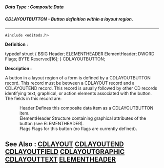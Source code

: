 ##### Data Type : Composite Data
##### CDLAYOUTBUTTON - Button definition within a layout region.
---
```
#include <editods.h>
```

**Definition :**

typedef struct {
   BSIG           Header;
 ELEMENTHEADER  ElementHeader;
 DWORD          Flags;
 BYTE           Reserved[16];
} CDLAYOUTBUTTON;

**Description :**

A button in a layout region of a form is defined by a CDLAYOUTBUTTON record.  This record must be between a CDLAYOUT record and a CDLAYOUTEND record.  This record is usually followed by other CD records identifying text,  graphical, or action elements associated with the button.  The fields in this record are:<br>

<ul>
<ul>Header	Defines this composite data item as a CDLAYOUTBUTTON item.<br>
ElementHeader	Structure containing graphical attributes of the button (see ELEMENTHEADER).<br>
Flags	Flags for this button (no flags are currently defined).</ul>
</ul>



**See Also :**
[CDLAYOUT](/domino-c-api-docs/reference/Data/CDLAYOUT)
[CDLAYOUTEND](/domino-c-api-docs/reference/Data/CDLAYOUTEND)
[CDLAYOUTFIELD](/domino-c-api-docs/reference/Data/CDLAYOUTFIELD)
[CDLAYOUTGRAPHIC](/domino-c-api-docs/reference/Data/CDLAYOUTGRAPHIC)
[CDLAYOUTTEXT](/domino-c-api-docs/reference/Data/CDLAYOUTTEXT)
[ELEMENTHEADER](/domino-c-api-docs/reference/Data/ELEMENTHEADER)
---
